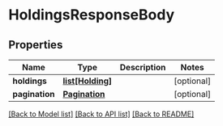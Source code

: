 # HoldingsResponseBody

## Properties
Name | Type | Description | Notes
------------ | ------------- | ------------- | -------------
**holdings** | [**list[Holding]**](Holding.md) |  | [optional] 
**pagination** | [**Pagination**](Pagination.md) |  | [optional] 

[[Back to Model list]](../README.md#documentation-for-models) [[Back to API list]](../README.md#documentation-for-api-endpoints) [[Back to README]](../README.md)



